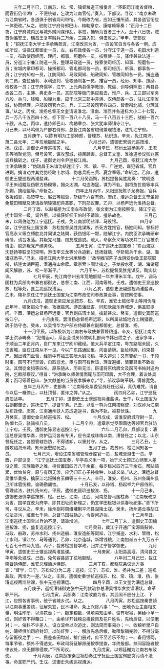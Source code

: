 <!-- { "loadSidebar": true } -->
　　三年二月辛巳，江南苏、松、常、镇督粮道王懩奏言：“臣职司江南省督粮，而官衔仍带湖广，不便统辖，乞改为江南官衔。”奏入，下部议。寻议：“南京未改为江南省时，各道俱于别省两司带衔。今既改为省，应如王懩所请，其各道官衔应一体更改。”从之。驻防江宁府侍郎巴山、梅勒章京、康喀赖等奏：“正月十二日夜，江宁府城内民与城外贼同谋作乱。事觉，捕斩为首者三十人。至十八日夜，贼首伪潞安王、瑞昌王复率贼兵二万余，三路入犯，俱击败之。”甲申，吏部议复：“招抚江南大学士洪承畴疏言，江南改京为省，一应设官自当与各省一例。应如所议，设操江都御史一员，左、右布政使各一员，分守江宁道一员，屯田水利道一员，布政使司经历、理问、都事、照磨各一员，按察使一员，驿传兼盐法道一员，分巡江宁兼江防道一员，整理马政道一员，按察使司经历、知事、照磨各一员；省城内掌印都司、操捕都司、管屯都司各一员，都司经历、断事、都事各一员；江宁府知府一员，江防同知、马政同知、船政同知、管粮同知各一员，捕盗通判二员，查盐通判、水利通判、管粮通判各一员，推官一员，经历、知事、照磨、检校各一员；江宁府儒学，江宁、上元两县儒学教授、教谕、训导俱照旧；两县县丞各二员，主簿、典史各一员。其部院等衙门俱应裁去，惟户、兵、工三部以军务方殷，兵马、钱粮、船艘为重，应于北京三部中差满、汉侍郎各一员，驻扎江南省城，协同经理。户部设司官六员，兵、工二部设司官各四员，皆隶衔北部，分理其事。”从之。丙戌，淮扬总督王文奎请设淮北、淮南、淮西并各道标大小二十七营，兵一万八千五百四十名，标下官一百八十八员，马一千八百五十三匹，战船一百六十艘。从之。丙申，遣侍郎巴山、梅勒章京、张大犹率师镇守江宁。
　　
　　三月己未，以马鸣佩为户部右侍郎，总督江南各省粮储兼理钱法，驻扎江宁府。
　　
　　五月庚午，以陈有明为工部侍郎，督理苏、杭织造。辛未，免江南沛、萧二县元年、二年荒地额赋之半。
　　
　　六月己卯，遣御史宋调元巡按淮、扬。戊戌，遣御史卢传巡按苏、松。
　　
　　八月辛巳，邳州土寇杨秉孝、王君实等哨聚党羽，僭号设官，谋攻邳城，掠民肆害。总督王文奎、淮徐道参议张兆罴调兵擒斩之。戊子，遣御史刘令尹巡按江南。
　　
　　九月己酉，招抚江南大学士洪承畴奏：“伪瑞昌王朱谊氻结连江宁、常、镇、平、广逆党，谋犯省城，官兵进剿，擒谊劝并其党伪经略韦尔韬、伪总兵杨三贯、夏含章等。”命斩之。乙卯，遣御史王燮巡视两淮盐课。
　　
　　十二月癸酉朔，苏松提督吴胜兆奏：“故明遂平王朱绍鲲及伪职方杨模等，拥众太湖，勾连海寇，谋为不轨。副将詹世勋等率兵扑剿，擒绍鲲等。”命斩之。
　　
　　四年正月丙午，凤阳巡抚陈子龙奏报，官兵救援如皋，捣焚李七、赵云等贼巢，斩级千六百有奇。庚戌，漕运总督王文奎坐擅免荒田租赋及渎请故明陵寝祀典革职，下刑部议罪。乙卯，以杨声远为淮扬总督。
　　
　　二月丁酉，以赵福星为江南左布政使，张文衡为江南按察使。降江宁巡抚士国宝一级，调外用，以擒获奸细王伯时不请旨，擅杀故也。
　　
　　三月己未，以周伯达为江宁巡抚。壬戌，免江南崇明盐课、马役银。
　　
　　四月辛卯，江宁巡抚土国宝奏：苏松提督吴胜兆谋叛，杀死方姓推官，杨姓同知。督标将官高永义等立缚胜兆并同谋之陆冏，获伪银印一颗，随解江宁。内院臣洪承畴研审确情，请旨发落。其叛党马雄、顾友成逃脱。疏入，命察永义等功次并二厅官被杀情由，脱逃叛党严缉务获。
　　
　　五月壬寅，江宁巡抚土国宝奏：“舟山海寇沈廷扬等联复犯崇明，游击李云龙等分兵追剿，廷扬就擒，俘斩贼兵千余，湖、海诸寇悉平。”己未，招抚江南大学士洪承畴奏：“故明推官陈子龙阴受伪鲁王部院职衔，结连太湖巨寇，潜通舟山余孽。章京索卜图计擒之，子龙投水死，湖、海诸寇闻风解散，苏、松一带渐平。”
　　
　　六月甲午，苏松提督吴胜兆谋反，鞫实伏诛。
　　
　　七月甲辰，免江南徐州去年荒地额赋一年并漕米半年。戊午，调马国柱为兵部尚书兼右都御史，总督江南、江西、河南等处。壬戌，遣御史王显巡按苏、松等处，匡兰兆巡视漕运。
　　
　　八月乙亥，遣御史张翮巡视两淮盐课。乙未，降补原任江宁巡抚土国宝为江南布政使司参政兼佥事，管按察使事。
　　
　　九月戊戌，遣御史梁应龙巡按苏、松。辛亥，淮安土贼张华山等用伪隆武年号，啸聚贼众千余，攻据庙湾。游击潘延吉、同知耿嘉乐弃城走，俱革职提问。辛酉，漕运总督杨声远奏：官兵剿庙湾土贼，擒斩甚众。癸亥，遣御史窦蔚巡按江宁。
　　
　　十月庚辰，罢淮扬总督杨声远职，以所属盐城地方土贼猖獗，疏于防守也。癸未，以吴惟华为户部右侍郎兼右副都御史，总督淮、扬。
　　
　　十一月甲辰，以陈极新为江南右布政使兼管督粮道。辛亥，招抚江南大学士洪承畴奏：“犯僧函可，系臣会试房师故明礼部尚书韩日缵之子，出家多年，于顺治二年正月内，自广东来江宁刷印藏经。值大兵平定江南，粤东路阻未回，久住省城，臣在江南从不一见。今以广东路通回里，向臣请牌。臣给印牌，约束甚严。因出城门盘验，经笥中有福王答阮大铖书稿，字失避忌；又有变纪一书，干预时事。函可不行焚毁，自取愆尤。臣与函可有世谊，理宜避嫌，情罪轻重不敢拟议。其僧徒金猎等四名，原系随从，历审无涉。臣谨将原给牌文及函可书帖封送内院，乞敕部察议。”得旨：“洪承畴以师弟情面辄与函可印牌，大不合理，着议处具奏；函可等着巴山、张大猷差的当员役拿解来京。”寻，部议承畴革职。得旨宽免。
　　
　　五年三月丙午，吏部奏：“江南等处票委官员赴任迟延，真伪难凭，请自今以后一概停止，以杜顶替、匿诈之弊。”从之。
　　
　　闰四月乙卯，江宁巡抚周伯达卒。
　　
　　五月丁卯，遣御史王士骥巡视两淮盐课。壬午，以土国宝为右副都御史，巡抚江宁、提督军务。己丑，以夏一鹗为江南按察使，刘汉祚为江南左布政使。庚寅，江南通州妖人苏成造逆书，谋为不轨，被获伏诛。
　　
　　九月癸亥，遣御史金元桢巡按苏、松。
　　
　　十月戊戌，设淮安府城守尉一员，防御七员，骁骑校八员。
　　
　　十二月辛卯，遣章京觉罗固霸达等领官兵驻防江宁府。壬辰，遣御史陈显忠巡按江宁。
　　
　　六年二月乙卯，兵部议复：漕运总督吴惟华奏，防护运河各有专汛，应令梁成珠梅以南，漕督任之；以北，山东督抚任之，各照管辖饬防，不得诿卸，以重封守。从之。
　　
　　三月乙丑，土贼攻陷海州城，知州张懋勋死之。
　　
　　五月丁丑，裁苏州、松江同知各一员。
　　
　　七月己未，增设江南省城管理仓库官一员，盐城营游击一员。辛酉，户部议复：“江宁巡抚土国宝奏，华亭县义米一项，始于义士顾正心悯里人差役之苦、宗族赡养之难，捐赀置田四万八千余亩，每岁租米四万三千余石，帮贴赔累，优恤贫穷。原与有司无涉，应仍归正心子孙收种，以成义举。”从之。漕运总督吴惟华奏报，擒获江北叛贼白玉麟等三十三人。辛巳，淮安、扬州、苏州各属州县卫所冰雹伤稼。谕确勘蠲恤。
　　
　　十月已亥，以孙塔、杨起祥为户部侍郎，管理盐法，驻扎扬州府。甲辰，遣御史聂玠巡按淮、扬。
　　
　　十一月己未，遣御史张慎学巡按苏、松。己巳，江南、江西、河南总督马国柱奏：“江南既改京为省，国学宜改为府学，即其旧址而新理之，仍支学田租银以供春秋祀事。”章下所司，寻议从之。辛未，徐州副将周维墉剿平沛县湖陵土寇。癸未，扬州道佥事胡江枉法贪污，赃至七千两。总督马国柱劾之。令提问追拟。
　　
　　十二月辛丑，江南巡抚土国宝以兵饷不足，请旨增派。
　　
　　七年二月丁未，遣御史王国楠巡按淮、扬，盛复选巡按江宁。
　　
　　七月癸丑，裁江宁开通厂宝源局鼓铸、马政、船政，苏州水利、扬州造船、淮安造船等同知，江宁捕盗、水利、管粮，松江水利，镇江农、马等通判。乙卯，北京造城，新增钱粮，江南加派五十九万五千七百七十四两九钱。丙子，裁苏松提督学政，归并江宁督学御史。
　　
　　九月甲寅，遣御史王士骥巡视两淮盐课。
　　
　　十月庚寅，山阳县高堰、清河县文华坝等处堤成。己酉，免句容县逃丁荒地额赋。
　　
　　八年闰二月己巳，裁江南督饷侍郎、淮安总理漕运侍郎。
　　
　　三月丁亥，都察院条议巡方事宜：“督学，江宁、苏松应分为二差；巡按，江宁、苏松、淮、扬并为二差；巡视盐政，两淮为一差。”从之。壬辰，遣御史秦世祯巡按苏、松、常、镇、淮、扬，张瑃巡视两淮盐课，张中元巡视漕运。
　　
　　四月辛酉，以王文奎为漕运总督。
　　
　　五月庚子，巡视漕储御史张中元列款疏参总漕吴惟华贪婪误漕状。命革职严讯。
　　
　　七月戊寅，兵部奏：江南改直为省，其武闱不应分上江、下江，应照各省事例，统于省城乡试。从之。
　　
　　八月丙寅，苏松巡按秦世祯以江南事重差烦，征解失宜，民不堪命，条上兴除八事：“一、田地令业主自相丈量，明注印册，以清花诡；一、额定粮数，俱填易知由单。设有增减，另给小单一纸，则奸胥不得藉口；一、由单详开钱粮总撒数目及花户姓名，先给后征，以便磨对；一、催科不许差人，设立滚单以次追比，则法简而事易办；一、收粮听里户自纳，簿柜俱加司府封印，以防奸弊；一、解放先急后缓，勒限掣销完验，不得分毫存留衙役之手；一、民差查田均派，排门册对，庶不至苦乐不均；一、备用银两，每事节省，额外不得透支。布政司将征解原册按季提查，年终报部。扶同容隐者按律议处，庶无挪移侵欺。”下所司议。
　　
　　九月戊寅，以郑廷櫆为江南右布政使。
　　
　　十月丙辰，江南逛按秦世祯劾奏江宁抚臣土国宝徇庇贪污请不法事。命革职严讯。壬戌，遣御史朱绂巡视漕运。
　　
